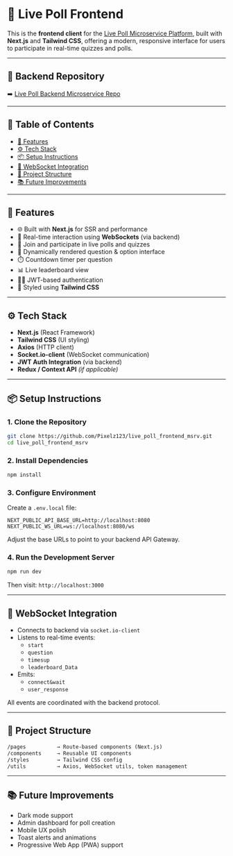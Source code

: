 # 🧠 Live Poll Frontend

This is the **frontend client** for the [Live Poll Microservice Platform](https://github.com/Pixelz123/live_poll_microservice), built with **Next.js** and **Tailwind CSS**, offering a modern, responsive interface for users to participate in real-time quizzes and polls.

---

## 📌 Backend Repository

➡️ [Live Poll Backend Microservice Repo](https://github.com/Pixelz123/live_poll_microservice)

---

## 📜 Table of Contents

- [🚀 Features](#-features)
- [⚙️ Tech Stack](#️-tech-stack)
- [📦 Setup Instructions](#-setup-instructions)
- [🔌 WebSocket Integration](#-websocket-integration)
- [📁 Project Structure](#-project-structure)
- [📚 Future Improvements](#-future-improvements)

---

## 🚀 Features

- 🌐 Built with **Next.js** for SSR and performance
- 💬 Real-time interaction using **WebSockets** (via backend)
- 👥 Join and participate in live polls and quizzes
- 🧩 Dynamically rendered question & option interface
- ⏱️ Countdown timer per question
- 📊 Live leaderboard view
- 🧑‍💻 JWT-based authentication
- 🎨 Styled using **Tailwind CSS**

---

## ⚙️ Tech Stack

- **Next.js** (React Framework)
- **Tailwind CSS** (UI styling)
- **Axios** (HTTP client)
- **Socket.io-client** (WebSocket communication)
- **JWT Auth Integration** (via backend)
- **Redux / Context API** *(if applicable)*

---

## 📦 Setup Instructions

### 1. Clone the Repository

```bash
git clone https://github.com/Pixelz123/live_poll_frontend_msrv.git
cd live_poll_frontend_msrv
```

### 2. Install Dependencies

```bash
npm install
```

### 3. Configure Environment

Create a `.env.local` file:

```env
NEXT_PUBLIC_API_BASE_URL=http://localhost:8080
NEXT_PUBLIC_WS_URL=ws://localhost:8080/ws
```

Adjust the base URLs to point to your backend API Gateway.

### 4. Run the Development Server

```bash
npm run dev
```

Then visit: `http://localhost:3000`

---

## 🔌 WebSocket Integration

- Connects to backend via `socket.io-client`
- Listens to real-time events:
  - `start`
  - `question`
  - `timesup`
  - `leaderboard_Data`
- Emits:
  - `connect&wait`
  - `user_response`

All events are coordinated with the backend protocol.

---

## 📁 Project Structure

```txt
/pages          → Route-based components (Next.js)
/components     → Reusable UI components
/styles         → Tailwind CSS config
/utils          → Axios, WebSocket utils, token management
```

---

## 📚 Future Improvements

- Dark mode support
- Admin dashboard for poll creation
- Mobile UX polish
- Toast alerts and animations
- Progressive Web App (PWA) support

